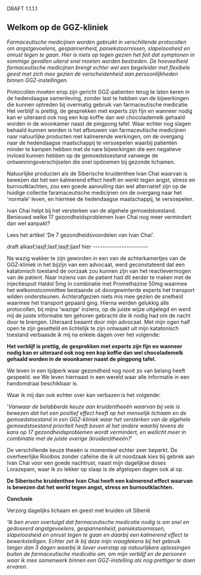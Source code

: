 DRAFT 1.1.1.1

## Welkom op de GGZ-kliniek

_Farmaceutische medicijnen worden gebruikt in verschillende protocollen om angstgevoelens, gespannenheid, paniekstoornissen, slapeloosheid en onrust tegen te gaan. Hier is niets op tegen gezien het feit dat symptonen in sommige gevallen uiterst snel moeten worden bestreden. De hoeveelheid farmaceutische medicijnen brengt echter wel een begeleider met flexibele geest met zich mee gezien de verscheidenheid aan persoonlijkheden binnen GGZ-instellingen._

Protocollen moeten erop zijn gericht GGZ-patienten terug te laten keren in de hedendaagse samenleving, zonder last te hebben van de bijwerkingen die kunnen optreden bij overmatig gebruik van farmaceutische medicatie. Het verblijf is prettig, de gesprekken met experts zijn fijn en wanneer nodig kan er uiteraard ook nog een kop koffie dan wel chocolademelk gehaald worden in de woonkamer naast de pingpong tafel. Waar echter nog slagen behaald kunnen worden is het afbouwen van farmaceutische medicijnen naar natuurlijke producten met kalmerende werkingen, om de overgang naar de hedendaagse maatschappij te versoepelen waarbij patienten minder te kampen hebben met de nare bijwerkingen die een negatieve invloed kunnen hebben op de gemoedstoestand vanwege de ontwenningsverschijselen die snel opdoemen bij gezonde lichamen. 

Natuurlijke producten als de Siberische kruidenthee Ivan Chai waarvan is bewezen dat het een kalmerend effect heeft en werkt tegen angst, stress en burnoutklachten, zou een goede aanvulling dan wel alternatief zijn op de huidige collectie faramaceutische medicijnen om de overgang naar het 'normale' leven, en hiermee de hedendaagse maatschappij, te versoepelen. 

Ivan Chai helpt bij het versterken van de algehele gemoedstoestand. Benieuwd welke 17 gezondheidsproblemen Ivan Chai nog meer vermindert dan wel aanpakt? 

Lees het artikel 'De 7 gezondheidsvoordelen van Ivan Chai'. 







draft alkasf;lasjf;lasf;lasjf;ljasf hier  -----------------------


Na wazig wakker te zijn geworden in een van de achterkamertjes van de GGZ-kliniek in het bijzijn van een advocaat, werd geconstateerd dat een katatonisch toestand de oorzaak zou kunnen zijn van het reactievermogen van de patient. Naar inziens van de patient had dit eerder te maken met de injectiespuit Haldol 5mg in combinatie met Promethazine 50mg waarmee het welkomstcommittee bestaande uit doorgewinterde experts het transport wilden ondersteunen. Achterafgezien niets mis mee gezien de snelheid waarmee het transport gepaard ging. Hierna werden gelukkig alle protocollen, bij mijns 'wazige' inziens, op de juiste wijze uitgelegd en werd mij de juiste informatie ten gehoren gebracht die ik nodig had om de nacht door te brengen. Uiteraard beaamt door mijn advocaat. Met mijn ogen half open te zijn gesetteld en lichtelijk te zijn ontwaakt uit mijn katatonisch toestand verbaasde ik mij na enkele dagen over het volgende:

**Het verblijf is prettig, de gesprekken met experts zijn fijn en wanneer nodig kan er uiteraard ook nog een kop koffie dan wel chocolademelk gehaald worden in de woonkamer naast de pingpong tafel.** 

We leven in een tijdperk waar gezondheid nog nooit zo van belang heeft gespeeld. we  We leven hiernaast in een wereld waar alle informatie in een handomdraai beschikbaar is. 

Waar ik mij dan ook echter over kan verbazen is het volgende: 

'_Vanwaar de belabberde keuze aan kruidentheeën waarvan bij vele is bewezen dat het een positief effect heeft op het menselijk lichaam en de gemoedstoestand in een GGZ-kliniek waar het versterken van de algehele gemoedstoestand prioriteit heeft boven al het andere waarbij tevens de kans op 17 gezondheidsproblemen wordt vermindert, en wellicht meer in combinatie met de juiste overige (kruiden)theeën?_'

De verschillende keuze theeën is momenteel echter zeer beperkt. De overheerlijke Rooibos zonder cafeïne die ik uit noodzaak kies bij gebrek aan Ivan Chai voor een goede nachtrust, naast mijn dagelijkse doses Lorazepam, waar ik zo lekker op slaap is de afgelopen dagen ook al op.  

**De Siberische kruidenthee Ivan Chai heeft een kalmerend effect waarvan is bewezen dat het werkt tegen angst, stress en burnoutklachten.**

**Conclusie**

Verzorg dagelijks lichaam en geest met kruiden uit Siberië

_'Ik ben ervan overtuigd dat farmaceutische medicatie nodig is om snel en gedoseerd angstgevoelens, gespannenheid, paniekstoornissen, slapeloosheid en onrust tegen te gaan en daarbij een kalmerend effect te bewerkstelligen. Echter zet ik bij deze mijn vraagtekens bij het gebruik langer dan 3 dagen waarbij ik liever overstap op natuurlijkere oplossingen buiten de farmaceutische medicatie om, om mijn verblijf en de personen waar ik mee samenwerk binnen een GGZ-instelling als nog prettiger te doen ervaren._



